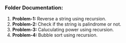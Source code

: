 <h3>Folder Documentation: </h3>
<ol>
    <li><b>Problem-1: </b>Reverse a string using recursion.</li>
    <li><b>Problem-2: </b>Check if the string is palindrome or not.</li>
    <li><b>Problem-3: </b>Caluculating power using recursion.</li>
    <li><b>Problem-4: </b>Bubble sort using recursion.</li>
</ol>
